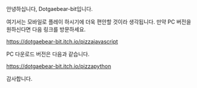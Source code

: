 안녕하십니다, Dotgaebear-bit입니다.

여기서는 모바일로 플레이 하시기에 더욱 편안할 것이라 생각됩니다.
만약 PC 버전을 원하신다면 다음 링크를 방문하세요.

https://dotgaebear-bit.itch.io/pizzajavascript

PC 다운로드 버전은 다음과 같습니다.

https://dotgaebear-bit.itch.io/pizzapython

감사합니다.
